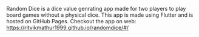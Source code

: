 Random Dice is a dice value genrating app made for two players to play board games without a physical dice.
This app is made using Flutter and is hosted on GitHub Pages.
Checkout the app on web: https://ritvikmathur1999.github.io/randomdice/#/
